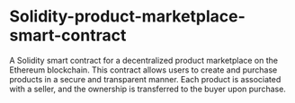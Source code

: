 # Solidity-product-marketplace-smart-contract
A Solidity smart contract for a decentralized product marketplace on the Ethereum blockchain. This contract allows users to create and purchase products in a secure and transparent manner. Each product is associated with a seller, and the ownership is transferred to the buyer upon purchase.
